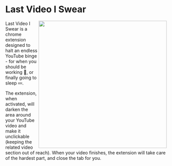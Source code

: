 # Last Video I Swear

<img align="right" src="https://media.giphy.com/media/lp14dAQGVDsrAojjTU/giphy.gif" height="400px">

<div align="left">
<p>
Last Video I Swear is a chrome extension designed to halt an endless YouTube binge - for when you should be working 📖, or finally going to sleep 💤.
</p>
<p>
The extension, when activated, will darken the area around your YouTube video and make it unclickable (keeping the related video section out of reach). When your video finishes, the extension will take care of the hardest part, and close the tab for you.
</p>
</div>

